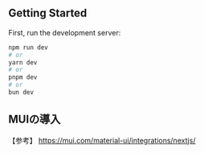 ## Getting Started

First, run the development server:

```bash
npm run dev
# or
yarn dev
# or
pnpm dev
# or
bun dev
```

## MUIの導入

【参考】
https://mui.com/material-ui/integrations/nextjs/
